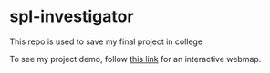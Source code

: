 # spl-investigator
This repo is used to save my final project in college

To see my project demo, follow [this link](https://oluk.users.earthengine.app/view/spl-investigator) for an interactive webmap.
